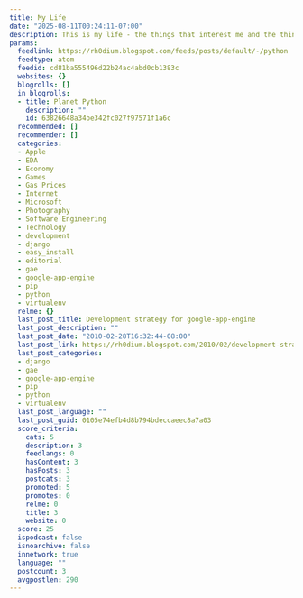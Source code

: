 ```yaml
---
title: My Life
date: "2025-08-11T00:24:11-07:00"
description: This is my life - the things that interest me and the things I follow..
params:
  feedlink: https://rh0dium.blogspot.com/feeds/posts/default/-/python
  feedtype: atom
  feedid: cd81ba555496d22b24ac4abd0cb1383c
  websites: {}
  blogrolls: []
  in_blogrolls:
  - title: Planet Python
    description: ""
    id: 63826648a34be342fc027f97571f1a6c
  recommended: []
  recommender: []
  categories:
  - Apple
  - EDA
  - Economy
  - Games
  - Gas Prices
  - Internet
  - Microsoft
  - Photography
  - Software Engineering
  - Technology
  - development
  - django
  - easy_install
  - editorial
  - gae
  - google-app-engine
  - pip
  - python
  - virtualenv
  relme: {}
  last_post_title: Development strategy for google-app-engine
  last_post_description: ""
  last_post_date: "2010-02-28T16:32:44-08:00"
  last_post_link: https://rh0dium.blogspot.com/2010/02/development-strategy-for-google-app.html
  last_post_categories:
  - django
  - gae
  - google-app-engine
  - pip
  - python
  - virtualenv
  last_post_language: ""
  last_post_guid: 0105e74efb4d8b794bdeccaeec8a7a03
  score_criteria:
    cats: 5
    description: 3
    feedlangs: 0
    hasContent: 3
    hasPosts: 3
    postcats: 3
    promoted: 5
    promotes: 0
    relme: 0
    title: 3
    website: 0
  score: 25
  ispodcast: false
  isnoarchive: false
  innetwork: true
  language: ""
  postcount: 3
  avgpostlen: 290
---
```

